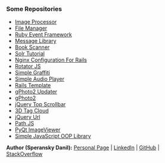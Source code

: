 ### Some Repositories

* [Image Processor](http://speranskydanil.github.io/image-processor/)
* [File Manager](http://speranskydanil.github.io/file-manager/)
* [Ruby Event Framework](http://speranskydanil.github.io/ruby-event-framework/)
* [Message Library](http://speranskydanil.github.io/message-library/)
* [Book Scanner](http://speranskydanil.github.io/book_scanner/)
* [Solr Tutorial](http://speranskydanil.github.io/solr-tutorial/)
* [Nginx Configuration For Rails](http://speranskydanil.github.io/nginx-conf-for-rails/)
* [Rotator JS](http://speranskydanil.github.io/rotator-js/)
* [Simple Graffiti](http://speranskydanil.github.io/Simple-Graffiti/)
* [Simple Audio Player](http://speranskydanil.github.io/Simple-Audio-Player/)
* [Rails Template](http://speranskydanil.github.io/rails-template/)
* [gPhoto2 Updater](http://speranskydanil.github.io/gphoto2-updater/)
* [gPhoto2](http://speranskydanil.github.io/gphoto2)
* [jQuery Top Scrollbar](http://speranskydanil.github.io/jquery-top-scrollbar/)
* [3D Tag Cloud](http://speranskydanil.github.io/tag-cloud/)
* [jQuery Url](http://speranskydanil.github.io/jquery-url/)
* [Path JS](http://speranskydanil.github.io/path-js)
* [PyQt ImageViewer](http://speranskydanil.github.io/pyqt-imageviewer/)
* [Simple JavaScript OOP Library](http://speranskydanil.github.io/Simple-JavaScript-OOP-Library/)

**Author (Speransky Danil):**
[Personal Page](http://dsperansky.info) |
[LinkedIn](http://ru.linkedin.com/in/speranskydanil/en) |
[GitHub](https://github.com/speranskydanil?tab=repositories) |
[StackOverflow](http://stackoverflow.com/users/1550807/speransky-danil)

